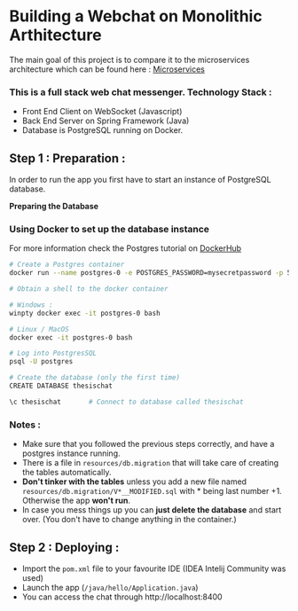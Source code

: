 # Building a Webchat on Monolithic Arthitecture

The main goal of this project is to compare it to the microservices architecture which can be found here : [Microservices](https://github.com/DimitrisHol/thesis-microservices/)

### This is a full stack web chat messenger. Technology Stack : 

* Front End Client on WebSocket (Javascript)
* Back End Server on Spring Framework (Java)
* Database is PostgreSQL running on Docker.


## Step 1 : Preparation : 

In order to run the app you first have to start an instance of PostgreSQL database.

**Preparing the Database**

### Using Docker to set up the database instance

For more information check the Postgres tutorial on [DockerHub](https://hub.docker.com/_/postgres)

   ```bash
   # Create a Postgres container
   docker run --name postgres-0 -e POSTGRES_PASSWORD=mysecretpassword -p 5432:5432 -d postgres

   # Obtain a shell to the docker container

   # Windows :
   winpty docker exec -it postgres-0 bash  

   # Linux / MacOS
   docker exec -it postgres-0 bash

   # Log into PostgresSQL
   psql -U postgres    

   # Create the database (only the first time)
   CREATE DATABASE thesischat

   \c thesischat       # Connect to database called thesischat
   ```

### Notes : 

 * Make sure that you followed the previous steps correctly, and have a postgres instance running.
 * There is a file in `resources/db.migration` that will take care of creating the tables automatically.
 * **Don't tinker with the tables** unless you add a new file named `resources/db.migration/V*__MODIFIED.sql` with * being last number +1. Otherwise the app **won't run**. 
 * In case you mess things up you can **just delete the database** and start over. (You don't have to change anything in the container.)


## Step 2 : Deploying : 

* Import the `pom.xml` file to your favourite IDE (IDEA Intelij Community was used)
* Launch the app (`/java/hello/Application.java`)
* You can access the chat through http://localhost:8400